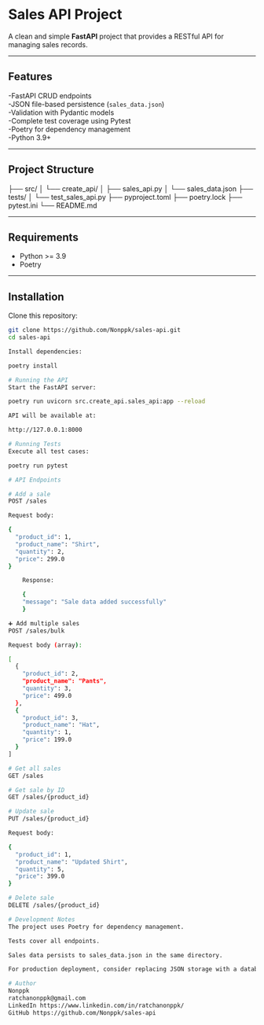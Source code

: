 # Sales API Project

A clean and simple **FastAPI** project that provides a RESTful API for managing sales records.  

---

## Features

-FastAPI CRUD endpoints  
-JSON file-based persistence (`sales_data.json`)  
-Validation with Pydantic models  
-Complete test coverage using Pytest  
-Poetry for dependency management  
-Python 3.9+  

---

## Project Structure

├── src/
│ └── create_api/
│ ├── sales_api.py
│ └── sales_data.json
├── tests/
│ └── test_sales_api.py
├── pyproject.toml
├── poetry.lock
├── pytest.ini
└── README.md


---

## Requirements

- Python >= 3.9
- Poetry

---

## Installation

Clone this repository:

```bash
git clone https://github.com/Nonppk/sales-api.git
cd sales-api

Install dependencies:

poetry install

# Running the API
Start the FastAPI server:

poetry run uvicorn src.create_api.sales_api:app --reload

API will be available at:

http://127.0.0.1:8000

# Running Tests
Execute all test cases:

poetry run pytest

# API Endpoints

# Add a sale
POST /sales

Request body:

{
  "product_id": 1,
  "product_name": "Shirt",
  "quantity": 2,
  "price": 299.0
}

    Response:

    {
    "message": "Sale data added successfully"
    }

➕ Add multiple sales
POST /sales/bulk

Request body (array):

[
  {
    "product_id": 2,
    "product_name": "Pants",
    "quantity": 3,
    "price": 499.0
  },
  {
    "product_id": 3,
    "product_name": "Hat",
    "quantity": 1,
    "price": 199.0
  }
]

# Get all sales
GET /sales

# Get sale by ID
GET /sales/{product_id}

# Update sale
PUT /sales/{product_id}

Request body:

{
  "product_id": 1,
  "product_name": "Updated Shirt",
  "quantity": 5,
  "price": 399.0
}

# Delete sale
DELETE /sales/{product_id}

# Development Notes
The project uses Poetry for dependency management.

Tests cover all endpoints.

Sales data persists to sales_data.json in the same directory.

For production deployment, consider replacing JSON storage with a database (PostgreSQL, MongoDB, etc.).

# Author
Nonppk
ratchanonppk@gmail.com
LinkedIn https://www.linkedin.com/in/ratchanonppk/
GitHub https://github.com/Nonppk/sales-api
